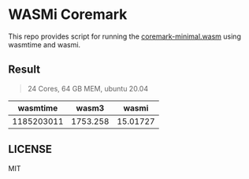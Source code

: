 # WASMi Coremark

This repo provides script for running the [coremark-minimal.wasm][0] using 
wasmtime and wasmi.

## Result

> 24 Cores, 64 GB MEM, ubuntu 20.04

| wasmtime   | wasm3    | wasmi    |
|------------|----------|----------|
| 1185203011 | 1753.258 | 15.01727 |


## LICENSE

MIT

[0]: https://github.com/wasm3/wasm-coremark
